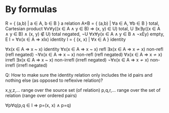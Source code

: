 # By formulas


R = { (a,b) | a ∈ A, b ∈ B }             a relation
A×B = { (a,b) | ∀a ∈ A, ∀b ∈ B }         total, Cartesian product
∀x∀y((x ∈ A ∧ y ∈ B) ⇒ (x, y) ∈ U)       total, U
∃x∃y((x ∈ A ∧ y ∈ B) ∧ (x, y) ∉ U)        total negated, ¬U
∀x∀y(x ∈ A ∧ y ∈ B ∧ ¬xEy)                empty, E
I = ∀x(x ∈ A ⇒ xIx)                     identity
I = { (x, x) | ∀x ∈ A }                 identity


 ∀x(x ∈ A ⇒ x ~ x)     identity
 ∀x(x ∈ A ⇒ x ~ x)     refl
 ∃x(x ∈ A ⇒ x ≁ x)     non-refl (refl negated)
¬∀x(x ∈ A ⇒ x ~ x)     non-refl (refl negated)
 ∀x(x ∈ A ⇒ x ≁ x)     irrefl
 ∃x(x ∈ A ⇒ x ~ x)     non-irrefl (irrefl negated)
¬∀x(x ∈ A ⇒ x ≁ x)     non-irrefl (irrefl negated)


Q: How to make sure the identity relation only includes the id pairs and nothing else (as opposed to reflexive relation)?

x,y,z,… range over the source set (of relation)
p,q,r,… range over the set of relation (range over ordered pairs)

∀p∀q(p,q ∈ I ⇒ p=(x, x) ∧ p=q)
